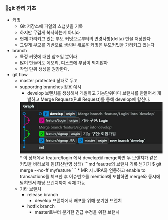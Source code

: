 ### 📝git 관리 기초
* 커밋
  * Git 저장소에 파일의 스냅샷을 기록
  * 하지만 무겁게 복사하는게 아니라
  * 현재 가리키고 있는 부모 커밋으로부터의 변경사항(delta) 만을 저장한다
  * 그렇게 부모를 기반으로 생성된 새로운 커밋은 부모커밋을 가리키고 있는다
* branch
  * 특정 커밋에 대한 참조일 뿐이라
  * 많이 만들어도 메모리, 디스크에 부담이 되지않아
  * 작업 단위 생성을 권장한다.
* git flow 
  * master protected 상태로 두고
  * supporting branches 활용 예시
    * develop 브랜치를 생성해서 개발하고 기능단위마다 브랜치를 만들어서 개발하고 Merge Request(Pull Request)를 통해 develop에 합친다.
    <img src="../../assets/git Graph-merge login.JPG">
    * 이 상태에서 feature/login 에서 develop을 merge하면 두 브랜치가 같은 커밋을 바라보게 됨(최신반영 상태)
      ```md
      feautre의 브랜치 기록 남기기
      $ git merge --no-ff myfeature 
      ```
    * MR 시 JIRA와 연동하고 enable to transactions를 체크한 후 이슈번호를 mention에 포함하면 merge와 동시에 닫히면서 해당 브랜치까지 삭제 가능
  * 기타 브랜치
    *  release branch
       *  develop 브랜치에서 배포를 위해 분기한 브랜치
    *  hotfix branch
       *  master로부터 분기한 긴급 수정을 위한 브랜치